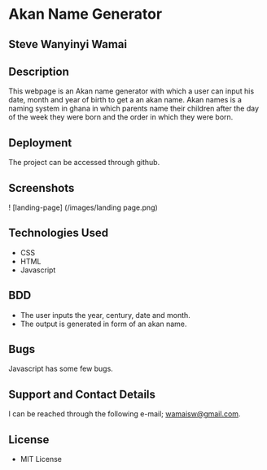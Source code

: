 # Akan Name Generator

## Steve Wanyinyi Wamai

## Description
This webpage is an Akan name generator with which a user can input his date, month and
year of birth to get a an akan name. Akan names is a naming system in ghana in which parents name their
children after the day of the week they were born and the order in which they were born.

## Deployment
The project can be accessed through github.

## Screenshots

! [landing-page] (/images/landing page.png)

##  Technologies Used
 
 - CSS
 - HTML
 - Javascript

##  BDD

- The user inputs the year, century, date and month.
- The output is generated in form of an akan name.

 ## Bugs
Javascript has some few bugs.

 ## Support and Contact Details
 I can be reached through the following e-mail; wamaisw@gmail.com.

 ## License
 - MIT License